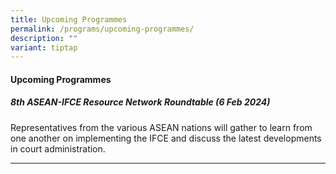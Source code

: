 ```yaml
---
title: Upcoming Programmes
permalink: /programs/upcoming-programmes/
description: ""
variant: tiptap
---
```

<h4><strong>Upcoming Programmes</strong></h4>
<h5>8th ASEAN-IFCE Resource Network Roundtable (6 Feb 2024)</h5>
<p>Representatives from the various ASEAN nations will gather to learn from
one another on implementing the IFCE and discuss the latest developments
in court administration.</p>
<hr>
<p></p>